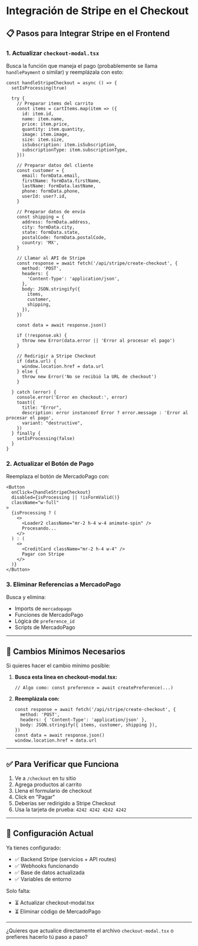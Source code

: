 # Integración de Stripe en el Checkout

## 📋 Pasos para Integrar Stripe en el Frontend

### 1. Actualizar `checkout-modal.tsx`

Busca la función que maneja el pago (probablemente se llama `handlePayment` o similar) y reemplázala con esto:

```tsx
const handleStripeCheckout = async () => {
  setIsProcessing(true)
  
  try {
    // Preparar items del carrito
    const items = cartItems.map(item => ({
      id: item.id,
      name: item.name,
      price: item.price,
      quantity: item.quantity,
      image: item.image,
      size: item.size,
      isSubscription: item.isSubscription,
      subscriptionType: item.subscriptionType,
    }))

    // Preparar datos del cliente
    const customer = {
      email: formData.email,
      firstName: formData.firstName,
      lastName: formData.lastName,
      phone: formData.phone,
      userId: user?.id,
    }

    // Preparar datos de envío
    const shipping = {
      address: formData.address,
      city: formData.city,
      state: formData.state,
      postalCode: formData.postalCode,
      country: 'MX',
    }

    // Llamar al API de Stripe
    const response = await fetch('/api/stripe/create-checkout', {
      method: 'POST',
      headers: {
        'Content-Type': 'application/json',
      },
      body: JSON.stringify({
        items,
        customer,
        shipping,
      }),
    })

    const data = await response.json()

    if (!response.ok) {
      throw new Error(data.error || 'Error al procesar el pago')
    }

    // Redirigir a Stripe Checkout
    if (data.url) {
      window.location.href = data.url
    } else {
      throw new Error('No se recibió la URL de checkout')
    }

  } catch (error) {
    console.error('Error en checkout:', error)
    toast({
      title: "Error",
      description: error instanceof Error ? error.message : 'Error al procesar el pago',
      variant: "destructive",
    })
  } finally {
    setIsProcessing(false)
  }
}
```

### 2. Actualizar el Botón de Pago

Reemplaza el botón de MercadoPago con:

```tsx
<Button
  onClick={handleStripeCheckout}
  disabled={isProcessing || !isFormValid()}
  className="w-full"
>
  {isProcessing ? (
    <>
      <Loader2 className="mr-2 h-4 w-4 animate-spin" />
      Procesando...
    </>
  ) : (
    <>
      <CreditCard className="mr-2 h-4 w-4" />
      Pagar con Stripe
    </>
  )}
</Button>
```

### 3. Eliminar Referencias a MercadoPago

Busca y elimina:
- Imports de `mercadopago`
- Funciones de MercadoPago
- Lógica de `preference_id`
- Scripts de MercadoPago

---

## 🎯 Cambios Mínimos Necesarios

Si quieres hacer el cambio mínimo posible:

1. **Busca esta línea en checkout-modal.tsx:**
   ```tsx
   // Algo como: const preference = await createPreference(...)
   ```

2. **Reemplázala con:**
   ```tsx
   const response = await fetch('/api/stripe/create-checkout', {
     method: 'POST',
     headers: { 'Content-Type': 'application/json' },
     body: JSON.stringify({ items, customer, shipping }),
   })
   const data = await response.json()
   window.location.href = data.url
   ```

---

## ✅ Para Verificar que Funciona

1. Ve a `/checkout` en tu sitio
2. Agrega productos al carrito
3. Llena el formulario de checkout
4. Click en "Pagar"
5. Deberías ser redirigido a Stripe Checkout
6. Usa la tarjeta de prueba: `4242 4242 4242 4242`

---

## 🔧 Configuración Actual

Ya tienes configurado:
- ✅ Backend Stripe (servicios + API routes)
- ✅ Webhooks funcionando
- ✅ Base de datos actualizada
- ✅ Variables de entorno

Solo falta:
- ⏳ Actualizar checkout-modal.tsx
- ⏳ Eliminar código de MercadoPago

---

¿Quieres que actualice directamente el archivo `checkout-modal.tsx` o prefieres hacerlo tú paso a paso?
